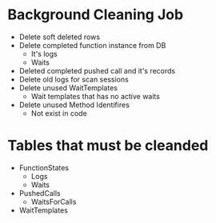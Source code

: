 ﻿# Background Cleaning Job
* Delete soft deleted rows
* Delete completed function instance from DB
	* It's logs
	* Waits
* Deleted completed pushed call and it's records
* Delete old logs for scan sessions
* Delete unused WaitTemplates
	* Wait templates that has no active waits
* Delete unused Method Identifires 
	* Not exist in code

# Tables that must be cleanded
* FunctionStates
	* Logs
	* Waits
* PushedCalls
	* WaitsForCalls
* WaitTemplates
